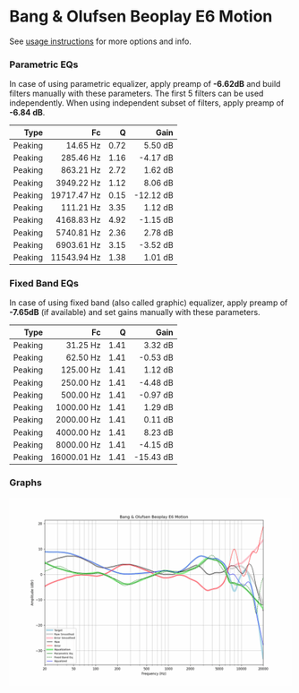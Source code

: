 # Bang & Olufsen Beoplay E6 Motion
See [usage instructions](https://github.com/jaakkopasanen/AutoEq#usage) for more options and info.

### Parametric EQs
In case of using parametric equalizer, apply preamp of **-6.62dB** and build filters manually
with these parameters. The first 5 filters can be used independently.
When using independent subset of filters, apply preamp of **-6.84 dB**.

| Type    | Fc          |    Q | Gain      |
|--------:|------------:|-----:|----------:|
| Peaking | 14.65 Hz    | 0.72 | 5.50 dB   |
| Peaking | 285.46 Hz   | 1.16 | -4.17 dB  |
| Peaking | 863.21 Hz   | 2.72 | 1.62 dB   |
| Peaking | 3949.22 Hz  | 1.12 | 8.06 dB   |
| Peaking | 19717.47 Hz | 0.15 | -12.12 dB |
| Peaking | 111.21 Hz   | 3.35 | 1.12 dB   |
| Peaking | 4168.83 Hz  | 4.92 | -1.15 dB  |
| Peaking | 5740.81 Hz  | 2.36 | 2.78 dB   |
| Peaking | 6903.61 Hz  | 3.15 | -3.52 dB  |
| Peaking | 11543.94 Hz | 1.38 | 1.01 dB   |

### Fixed Band EQs
In case of using fixed band (also called graphic) equalizer, apply preamp of **-7.65dB**
(if available) and set gains manually with these parameters.

| Type    | Fc          |    Q | Gain      |
|--------:|------------:|-----:|----------:|
| Peaking | 31.25 Hz    | 1.41 | 3.32 dB   |
| Peaking | 62.50 Hz    | 1.41 | -0.53 dB  |
| Peaking | 125.00 Hz   | 1.41 | 1.12 dB   |
| Peaking | 250.00 Hz   | 1.41 | -4.48 dB  |
| Peaking | 500.00 Hz   | 1.41 | -0.97 dB  |
| Peaking | 1000.00 Hz  | 1.41 | 1.29 dB   |
| Peaking | 2000.00 Hz  | 1.41 | 0.11 dB   |
| Peaking | 4000.00 Hz  | 1.41 | 8.23 dB   |
| Peaking | 8000.00 Hz  | 1.41 | -4.15 dB  |
| Peaking | 16000.01 Hz | 1.41 | -15.43 dB |

### Graphs
![](./Bang%20&%20Olufsen%20Beoplay%20E6%20Motion.png)